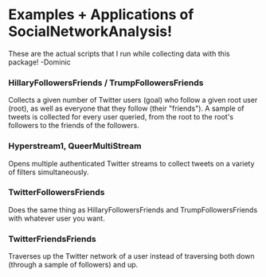 # Examples + Applications of SocialNetworkAnalysis!
These are the actual scripts that I run while collecting data with this package! -Dominic

### HillaryFollowersFriends / TrumpFollowersFriends
Collects a given number of Twitter users (goal) who follow a given root user (root), as well as everyone that they follow (their "friends"). A sample of tweets is collected for every user queried, from the root to the root's followers to the friends of the followers.

### Hyperstream1, QueerMultiStream
Opens multiple authenticated Twitter streams to collect tweets on a variety of filters simultaneously.

### TwitterFollowersFriends
Does the same thing as HillaryFollowersFriends and TrumpFollowersFriends with whatever user you want.

### TwitterFriendsFriends
Traverses up the Twitter network of a user instead of traversing both down (through a sample of followers) and up.
